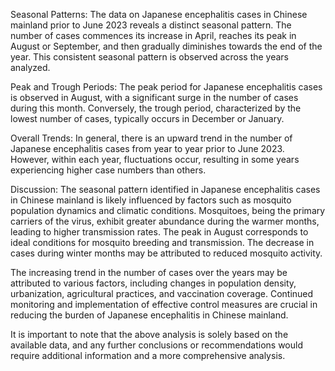 Seasonal Patterns: The data on Japanese encephalitis cases in Chinese mainland prior to June 2023 reveals a distinct seasonal pattern. The number of cases commences its increase in April, reaches its peak in August or September, and then gradually diminishes towards the end of the year. This consistent seasonal pattern is observed across the years analyzed.

Peak and Trough Periods: The peak period for Japanese encephalitis cases is observed in August, with a significant surge in the number of cases during this month. Conversely, the trough period, characterized by the lowest number of cases, typically occurs in December or January.

Overall Trends: In general, there is an upward trend in the number of Japanese encephalitis cases from year to year prior to June 2023. However, within each year, fluctuations occur, resulting in some years experiencing higher case numbers than others.

Discussion: The seasonal pattern identified in Japanese encephalitis cases in Chinese mainland is likely influenced by factors such as mosquito population dynamics and climatic conditions. Mosquitoes, being the primary carriers of the virus, exhibit greater abundance during the warmer months, leading to higher transmission rates. The peak in August corresponds to ideal conditions for mosquito breeding and transmission. The decrease in cases during winter months may be attributed to reduced mosquito activity.

The increasing trend in the number of cases over the years may be attributed to various factors, including changes in population density, urbanization, agricultural practices, and vaccination coverage. Continued monitoring and implementation of effective control measures are crucial in reducing the burden of Japanese encephalitis in Chinese mainland.

It is important to note that the above analysis is solely based on the available data, and any further conclusions or recommendations would require additional information and a more comprehensive analysis.
